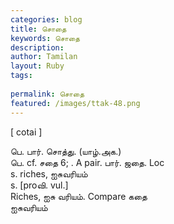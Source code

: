 ```yaml
---
categories: blog
title: சொதை
keywords: சொதை
description: 
author: Tamilan
layout: Ruby
tags: 
 
permalink: சொதை
featured: /images/ttak-48.png
---
```

  
[ cotai ]  
  
பெ. பார். சொத்து. (யாழ்.அக.)  
பெ. cf. சதை 6; . A pair. பார். ஜதை. Loc  
s. riches, ஐசுவரியம்  
s. [proவி. vul.]  
Riches, ஐசு வரியம். Compare கதை  
ஐசுவரியம்